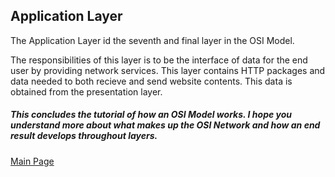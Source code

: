 ## Application Layer

The Application Layer id the seventh and final layer in the OSI Model.

The responsibilities of this layer is to be the interface of data for the end user by providing network services. This layer contains HTTP packages and data needed to both recieve and send website contents. This data is obtained from the presentation layer.

##### This concludes the tutorial of how an OSI Model works. I hope you understand more about what makes up the OSI Network and how an end result develops throughout layers.

[Main Page](https://github.com/HaileyJessee/FinalProject-OSI)

